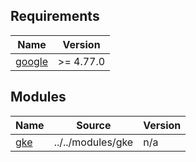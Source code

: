 <!-- BEGIN_TF_DOCS -->
## Requirements

| Name | Version |
|------|---------|
| <a name="requirement_google"></a> [google](#requirement\_google) | >= 4.77.0 |

## Modules

| Name | Source | Version |
|------|--------|---------|
| <a name="module_gke"></a> [gke](#module\_gke) | ../../modules/gke | n/a |
<!-- END_TF_DOCS -->
